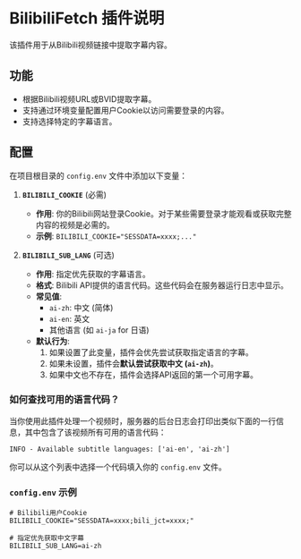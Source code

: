 # BilibiliFetch 插件说明

该插件用于从Bilibili视频链接中提取字幕内容。

## 功能

- 根据Bilibili视频URL或BVID提取字幕。
- 支持通过环境变量配置用户Cookie以访问需要登录的内容。
- 支持选择特定的字幕语言。

## 配置

在项目根目录的 `config.env` 文件中添加以下变量：

1.  **`BILIBILI_COOKIE`** (必需)
    - **作用**: 你的Bilibili网站登录Cookie。对于某些需要登录才能观看或获取完整内容的视频是必需的。
    - **示例**: `BILIBILI_COOKIE="SESSDATA=xxxx;..."`

2.  **`BILIBILI_SUB_LANG`** (可选)
    - **作用**: 指定优先获取的字幕语言。
    - **格式**: Bilibili API提供的语言代码。这些代码会在服务器运行日志中显示。
    - **常见值**:
        - `ai-zh`: 中文 (简体)
        - `ai-en`: 英文
        - 其他语言 (如 `ai-ja` for 日语)
    - **默认行为**:
        1.  如果设置了此变量，插件会优先尝试获取指定语言的字幕。
        2.  如果未设置，插件会**默认尝试获取中文 (`ai-zh`)**。
        3.  如果中文也不存在，插件会选择API返回的第一个可用字幕。

### 如何查找可用的语言代码？

当你使用此插件处理一个视频时，服务器的后台日志会打印出类似下面的一行信息，其中包含了该视频所有可用的语言代码：

```
INFO - Available subtitle languages: ['ai-en', 'ai-zh']
```

你可以从这个列表中选择一个代码填入你的 `config.env` 文件。

### `config.env` 示例

```env
# Bilibili用户Cookie
BILIBILI_COOKIE="SESSDATA=xxxx;bili_jct=xxxx;"

# 指定优先获取中文字幕
BILIBILI_SUB_LANG=ai-zh
